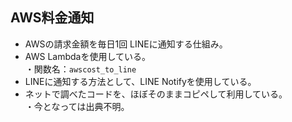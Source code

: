 ## AWS料金通知

- AWSの請求金額を毎日1回 LINEに通知する仕組み。  
- AWS Lambdaを使用している。  
  ・関数名：`awscost_to_line`  
- LINEに通知する方法として、LINE Notifyを使用している。  
- ネットで調べたコードを、ほぼそのままコピペして利用している。  
  ・今となっては出典不明。  

